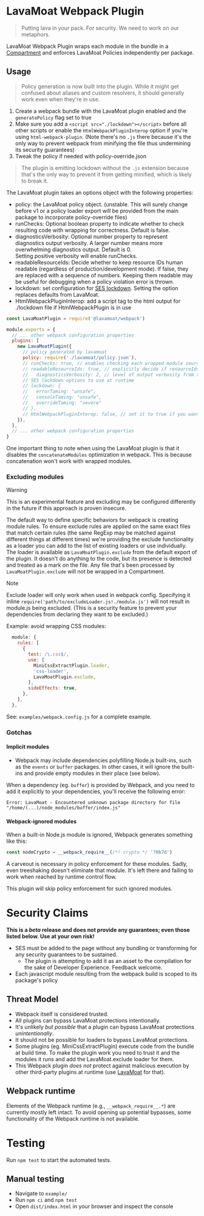 # LavaMoat Webpack Plugin

> Putting lava in your pack. For security. We need to work on our metaphors.

LavaMoat Webpack Plugin wraps each module in the bundle in a [Compartment](https://github.com/endojs/endo/tree/master/packages/ses#compartment) and enforces LavaMoat Policies independently per package.

## Usage

> Policy generation is now built into the plugin. While it might get confused about aliases and custom resolvers, it should generally work even when they're in use.

1. Create a webpack bundle with the LavaMoat plugin enabled and the `generatePolicy` flag set to true
2. Make sure you add a `<script src="./lockdown"></script>` before all other scripts or enable the `HtmlWebpackPluginInterop` option if you're using `html-webpack-plugin`. (Note there's no `.js` there because it's the only way to prevent webpack from minifying the file thus undermining its security guarantees)
3. Tweak the policy if needed with policy-override.json

> The plugin is emitting lockdown without the `.js` extension because that's the only way to prevent it from getting minified, which is likely to break it.

The LavaMoat plugin takes an options object with the following properties:

- policy: the LavaMoat policy object. (unstable. This will surely change before v1 or a policy loader export will be provided from the main package to incorporate policy-override files)
- runChecks: Optional boolean property to indicate whether to check resulting code with wrapping for correctness. Default is false.
- diagnosticsVerbosity: Optional number property to represent diagnostics output verbosity. A larger number means more overwhelming diagnostics output. Default is 0.  
  Setting positive verbosity will enable runChecks.
- readableResourceIds: Decide whether to keep resource IDs human readable (regardless of production/development mode). If false, they are replaced with a sequence of numbers. Keeping them readable may be useful for debugging when a policy violation error is thrown.
- lockdown: set configuration for [SES lockdown](). Setting the option replaces defaults from LavaMoat.
- HtmlWebpackPluginInterop: add a script tag to the html output for ./lockdown file if HtmlWebpackPlugin is in use

```js
const LavaMoatPlugin = require('@lavamoat/webpack')

module.exports = {
  // ... other webpack configuration properties
  plugins: [
    new LavaMoatPlugin({
      // policy generated by lavamoat
      policy: require('./lavamoat/policy.json'),
      // runChecks: true, // enables checking each wrapped module source if it's still proper JavaScript (in case mismatching braces somehow survived Webpack loaders processing)
      // readableResourceIds: true, // explicitly decide if resourceIds from policy should be readable in the bundle or turned into numbers. You might want to bundle in production mode but keep the ids for debugging
      //   diagnosticsVerbosity: 2, // level of output verbosity from the plugin
      // SES lockdown options to use at runtime
      // lockdown: {
      //   errorTaming: "unsafe",
      //   consoleTaming: "unsafe",
      //   overrideTaming: "severe"
      // },
      // HtmlWebpackPluginInterop: false, // set it to true if you want a script tag for ./lockdown file to automatically be added to your HTML template
    }),
  ],
  // ... other webpack configuration properties
}
```

One important thing to note when using the LavaMoat plugin is that it disables the `concatenateModules` optimization in webpack. This is because concatenation won't work with wrapped modules.

### Excluding modules

> [!WARNING]
> This is an experimental feature and excluding may be configured differently in the future if this approach is proven insecure.

The default way to define specific behaviors for webpack is creating module rules. To ensure exclude rules are applied on the same exact files that match certain rules (the same RegExp may be matched against different things at different times) we're providing the exclude functionality as a loader you can add to the list of existing loaders or use individually.  
The loader is available as `LavaMoatPlugin.exclude` from the default export of the plugin. It doesn't do anything to the code, but its presence is detected and treated as a mark on the file. Any file that's been processed by `LavaMoatPlugin.exclude` will not be wrapped in a Compartment.

> [!NOTE]
> Exclude loader will only work when used in webpack config. Specifying it inline `require('path/to/excludeLoader.js!./module.js')` will not result in module.js being excluded. (This is a security feature to prevent your dependencies from declaring they want to be excluded.)

Example: avoid wrapping CSS modules:

```js
  module: {
    rules: [
      {
        test: /\.css$/,
        use: [
          MiniCssExtractPlugin.loader,
          'css-loader',
          LavaMoatPlugin.exclude,
        ],
        sideEffects: true,
      },
    ],
  },
```

See: `examples/webpack.config.js` for a complete example.

### Gotchas

#### Implicit modules

- Webpack may include dependencies polyfilling Node.js built-ins, such as the `events` or `buffer` packages. In other cases, it will ignore the built-ins and provide empty modules in their place (see below).

When a dependency (eg. `buffer`) is provided by Webpack, and you need to add it explicitly to your dependencies, you'll receive the following error:

```
Error: LavaMoat - Encountered unknown package directory for file "/home/(...)/node_modules/buffer/index.js"
```

#### Webpack-ignored modules

When a built-in Node.js module is ignored, Webpack generates something like this:

```js
const nodeCrypto = __webpack_require__(/*! crypto */ '?0b7d')
```

A carveout is necessary in policy enforcement for these modules.
Sadly, even treeshaking doesn't eliminate that module. It's left there and failing to work when reached by runtime control flow.

This plugin will skip policy enforcement for such ignored modules.

# Security Claims

**This is a _beta_ release and does not provide any guarantees; even those listed below. Use at your own risk!**

- SES must be added to the page without any bundling or transforming for any security guarantees to be sustained.
  - The plugin is attempting to add it as an asset to the compilation for the sake of Developer Experience. Feedback welcome.
- Each javascript module resulting from the webpack build is scoped to its package's policy

## Threat Model

- Webpack itself is considered trusted.
- All plugins can bypass LavaMoat protections intentionally.
- It's unlikely _but possible_ that a plugin can bypass LavaMoat protections _unintentionally_.
- It should not be possible for loaders to bypass LavaMoat protections.
- Some plugins (eg. MiniCssExtractPlugin) execute code from the bundle at build time. To make the plugin work you need to trust it and the modules it runs and add the LavaMoat.exclude loader for them.
- This Webpack plugin _does not_ protect against malicious execution by other third-party plugins at runtime (use [LavaMoat](https://npm.im/lavamoat) for that).

## Webpack runtime

Elements of the Webpack runtime (e.g., `__webpack_require__.*`) are currently mostly left intact. To avoid opening up potential bypasses, some functionality of the Webpack runtime is not available.

# Testing

Run `npm test` to start the automated tests.

## Manual testing

- Navigate to `example/`
- Run `npm ci` and `npm test`
- Open `dist/index.html` in your browser and inspect the console
